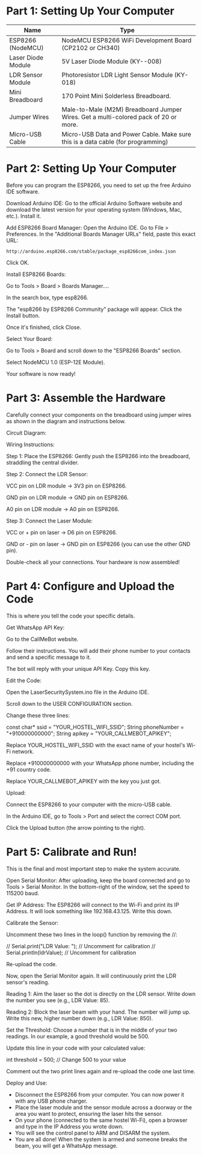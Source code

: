 # Part 1: Setting Up Your Computer
| Name| Type |  
|-----|------|
| ESP8266 (NodeMCU) | NodeMCU ESP8266 WiFi Development Board (CP2102 or CH340)| 
| Laser Diode Module | 5V Laser Diode Module (KY--008)| 
| LDR Sensor Module | Photoresistor LDR Light Sensor Module (KY-018)| 
| Mini Breadboard | 170 Point Mini Solderless Breadboard. 
| Jumper Wires | Male-to-Male (M2M) Breadboard Jumper Wires. Get a multi-colored pack of 20 or more.
| Micro-USB Cable | Micro-USB Data and Power Cable. Make sure this is a data cable (for programming)

# Part 2: Setting Up Your Computer
Before you can program the ESP8266, you need to set up the free Arduino IDE software.

Download Arduino IDE: Go to the official Arduino Software website and download the latest version for your operating system (Windows, Mac, etc.). Install it.

Add ESP8266 Board Manager:
Open the Arduino IDE.
Go to File > Preferences.
In the "Additional Boards Manager URLs" field, paste this exact URL:
```
http://arduino.esp8266.com/stable/package_esp8266com_index.json
```
Click OK.

Install ESP8266 Boards:

Go to Tools > Board > Boards Manager....

In the search box, type esp8266.

The "esp8266 by ESP8266 Community" package will appear. Click the Install button.

Once it's finished, click Close.

Select Your Board:

Go to Tools > Board and scroll down to the "ESP8266 Boards" section.

Select NodeMCU 1.0 (ESP-12E Module).

Your software is now ready!

# Part 3: Assemble the Hardware
Carefully connect your components on the breadboard using jumper wires as shown in the diagram and instructions below.

Circuit Diagram:

Wiring Instructions:

Step 1: Place the ESP8266: Gently push the ESP8266 into the breadboard, straddling the central divider.

Step 2: Connect the LDR Sensor:

VCC pin on LDR module -> 3V3 pin on ESP8266.

GND pin on LDR module -> GND pin on ESP8266.

A0 pin on LDR module -> A0 pin on ESP8266.

Step 3: Connect the Laser Module:

VCC or + pin on laser -> D6 pin on ESP8266.

GND or - pin on laser -> GND pin on ESP8266 (you can use the other GND pin).

Double-check all your connections. Your hardware is now assembled!

# Part 4: Configure and Upload the Code
This is where you tell the code your specific details.

Get WhatsApp API Key:

Go to the CallMeBot website.

Follow their instructions. You will add their phone number to your contacts and send a specific message to it.

The bot will reply with your unique API Key. Copy this key.

Edit the Code:

Open the LaserSecuritySystem.ino file in the Arduino IDE.

Scroll down to the USER CONFIGURATION section.

Change these three lines:

const char* ssid = "YOUR_HOSTEL_WIFI_SSID";
String phoneNumber = "+910000000000";
String apikey = "YOUR_CALLMEBOT_APIKEY";

Replace YOUR_HOSTEL_WIFI_SSID with the exact name of your hostel's Wi-Fi network.

Replace +910000000000 with your WhatsApp phone number, including the +91 country code.

Replace YOUR_CALLMEBOT_APIKEY with the key you just got.

Upload:

Connect the ESP8266 to your computer with the micro-USB cable.

In the Arduino IDE, go to Tools > Port and select the correct COM port.

Click the Upload button (the arrow pointing to the right).

# Part 5: Calibrate and Run!
This is the final and most important step to make the system accurate.

Open Serial Monitor: After uploading, keep the board connected and go to Tools > Serial Monitor. In the bottom-right of the window, set the speed to 115200 baud.

Get IP Address: The ESP8266 will connect to the Wi-Fi and print its IP Address. It will look something like 192.168.43.125. Write this down.

Calibrate the Sensor:

Uncomment these two lines in the loop() function by removing the //:

// Serial.print("LDR Value: "); // Uncomment for calibration
// Serial.println(ldrValue);     // Uncomment for calibration

Re-upload the code.

Now, open the Serial Monitor again. It will continuously print the LDR sensor's reading.

Reading 1: Aim the laser so the dot is directly on the LDR sensor. Write down the number you see (e.g., LDR Value: 85).

Reading 2: Block the laser beam with your hand. The number will jump up. Write this new, higher number down (e.g., LDR Value: 850).

Set the Threshold: Choose a number that is in the middle of your two readings. In our example, a good threshold would be 500.

Update this line in your code with your calculated value:

int threshold = 500; // Change 500 to your value

Comment out the two print lines again and re-upload the code one last time.

Deploy and Use:

- Disconnect the ESP8266 from your computer. You can now power it with any USB phone charger.
- Place the laser module and the sensor module across a doorway or the area you want to protect, ensuring the laser hits the sensor.
- On your phone (connected to the same hostel Wi-Fi), open a browser and type in the IP Address you wrote down.
- You will see the control panel to ARM and DISARM the system.
- You are all done! When the system is armed and someone breaks the beam, you will get a WhatsApp message.

